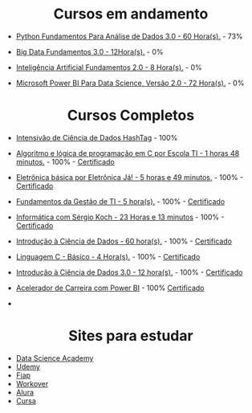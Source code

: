 <h1 align="center"> Cursos em andamento </h1>

* [Python Fundamentos Para Análise de Dados 3.0 - 60 Hora(s).](https://www.datascienceacademy.com.br/course/python-fundamentos) - 73% 

* [Big Data Fundamentos 3.0 - 12Hora(s).](https://www.datascienceacademy.com.br/path-player?courseid=big-data-fundamentos-3&unit=60ec7988e32fc3e4f31ce5cbUnit) - 0%

* [Inteligência Artificial Fundamentos 2.0 - 8 Hora(s).](https://www.datascienceacademy.com.br/path-player?courseid=inteligencia-artificial-fundamentos&unit=60f61105e32fc34ee0553af5Unit) - 0%

* [Microsoft Power BI Para Data Science, Versão 2.0 - 72 Hora(s).](https://www.datascienceacademy.com.br/path-player?courseid=microsoft-power-bi-para-data-science) - 0%

<h1 align="center"> Cursos Completos </h1>

* [Intensivão de Ciência de Dados HashTag](https://www.youtube.com/watch?v=PRAk4J4IU5Q) - 100%

* [Algoritmo e lógica de programação em C por Escola TI - 1 horas 48 minutos.](https://cursa.app/pt/curso-gratuito/algoritmo-e-logica-de-programacao-em-c-por-escola-ti) - 100% - [Certificado](https://github.com/TiTiZinhoO/Certificados/blob/main/algoritimo%20e%20logica%20de%20programa%C3%A7%C3%A3o%20escola%20de%20TI.pdf)

* [Eletrônica básica por Eletrônica Já! - 5 horas e 49 minutos.](https://cursa.app/pt/curso-gratuito/eletronica-basica-por-eletronica-ja) - 100% - [Certificado](https://github.com/TiTiZinhoO/Certificados/blob/main/certificado%20eletronica%20cursa.pdf)

* [Fundamentos da Gestão de TI - 5 hora(s).](https://nc-www5.fgv.br/cursosgratuitos/default_html5.aspx) - 100% - [Certificado](https://github.com/TiTiZinhoO/Certificados/blob/main/FUNDAMENTOS%20DA%20GEST%C3%83O%20DE%20TI.pdf)

* [Informática com Sérgio Koch - 23 Horas e 13 minutos](https://cursa.app/pt/curso-gratuito/informatica-com-sergio-koch) - 100% - [Certificado](https://github.com/TiTiZinhoO/Certificados/blob/main/informatica%20com%20sergio%20koch.pdf)

* [Introdução à Ciência de Dados - 60 hora(s).](https://nc-www5.fgv.br/cursosgratuitos/default_html5.aspx) - 100% - [Certificado](https://github.com/TiTiZinhoO/Certificados/blob/main/INTRODU%C3%87%C3%83O%20%C3%80%20CI%C3%8ANCIA%20DE%20DADOS.pdf)

* [Linguagem C - Básico - 4 Hora(s).](https://alunos.workover.com.br/courses/523) - 100% - [Certificado](https://github.com/TiTiZinhoO/Certificados/blob/main/lionguagem%20C%20basico.pdf)

* [Introdução à Ciência de Dados 3.0 - 12 hora(s).](https://www.datascienceacademy.com.br/path-player?courseid=intro-ciencia-de-dados-3&unit=61082006e32fc3b2ed213fddUnit) - 100% - [Certificado](https://github.com/TiTiZinhoO/Certificados/blob/main/Introdu%C3%A7%C3%A3o%20a%20ciencia%20de%20dadsos%203.0%20Data%20Science%20Academy.pdf)

* [Acelerador de Carreira com Power BI](https://www.youtube.com/watch?v=5n1oAbM5PYM) - 100% [Certificado](https://github.com/TiagoMoreiraPimentel/Certificados/blob/main/Certificado%20Acelerador%20de%20carreira%20power%20bi%20-%20empowerdata.pdf)

* []()
<h1 align="center"> Sites para estudar </h1>

* [Data Science Academy](https://www.datascienceacademy.com.br/)
* [Udemy](https://www.udemy.com/)
* [Fiap](https://on.fiap.com.br/local/programaeucapacito/)
* [Workover](https://workover.com.br/)
* [Alura](https://www.alura.com.br/)
* [Cursa](https://cursa.app/pt)
